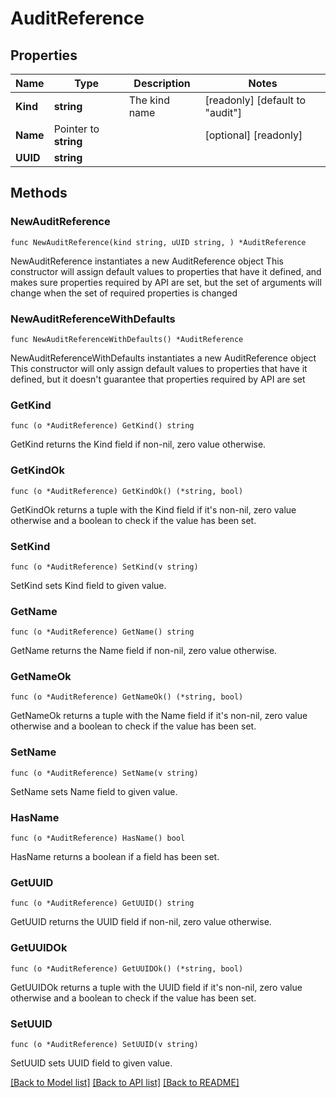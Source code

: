 # AuditReference

## Properties

Name | Type | Description | Notes
------------ | ------------- | ------------- | -------------
**Kind** | **string** | The kind name | [readonly] [default to "audit"]
**Name** | Pointer to **string** |  | [optional] [readonly] 
**UUID** | **string** |  | 

## Methods

### NewAuditReference

`func NewAuditReference(kind string, uUID string, ) *AuditReference`

NewAuditReference instantiates a new AuditReference object
This constructor will assign default values to properties that have it defined,
and makes sure properties required by API are set, but the set of arguments
will change when the set of required properties is changed

### NewAuditReferenceWithDefaults

`func NewAuditReferenceWithDefaults() *AuditReference`

NewAuditReferenceWithDefaults instantiates a new AuditReference object
This constructor will only assign default values to properties that have it defined,
but it doesn't guarantee that properties required by API are set

### GetKind

`func (o *AuditReference) GetKind() string`

GetKind returns the Kind field if non-nil, zero value otherwise.

### GetKindOk

`func (o *AuditReference) GetKindOk() (*string, bool)`

GetKindOk returns a tuple with the Kind field if it's non-nil, zero value otherwise
and a boolean to check if the value has been set.

### SetKind

`func (o *AuditReference) SetKind(v string)`

SetKind sets Kind field to given value.


### GetName

`func (o *AuditReference) GetName() string`

GetName returns the Name field if non-nil, zero value otherwise.

### GetNameOk

`func (o *AuditReference) GetNameOk() (*string, bool)`

GetNameOk returns a tuple with the Name field if it's non-nil, zero value otherwise
and a boolean to check if the value has been set.

### SetName

`func (o *AuditReference) SetName(v string)`

SetName sets Name field to given value.

### HasName

`func (o *AuditReference) HasName() bool`

HasName returns a boolean if a field has been set.

### GetUUID

`func (o *AuditReference) GetUUID() string`

GetUUID returns the UUID field if non-nil, zero value otherwise.

### GetUUIDOk

`func (o *AuditReference) GetUUIDOk() (*string, bool)`

GetUUIDOk returns a tuple with the UUID field if it's non-nil, zero value otherwise
and a boolean to check if the value has been set.

### SetUUID

`func (o *AuditReference) SetUUID(v string)`

SetUUID sets UUID field to given value.



[[Back to Model list]](../README.md#documentation-for-models) [[Back to API list]](../README.md#documentation-for-api-endpoints) [[Back to README]](../README.md)


